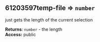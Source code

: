 <a name="module_61203597temp-file"></a>
## 61203597temp-file ⇒ <code>number</code>
just gets the length of the current selection

**Returns**: <code>number</code> - the length  
**Access:** public  
